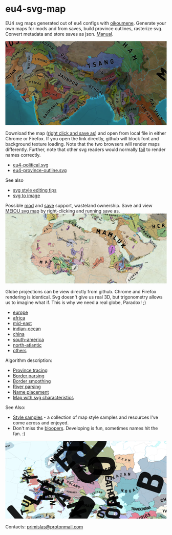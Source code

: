 # eu4-svg-map
EU4 svg maps generated out of eu4 configs with [oikoumene](https://github.com/primislas/oikoumene).
Generate your own maps for mods and from saves, build province outlines, rasterize svg. Convert metadata
and store saves as json. [Manual](https://github.com/primislas/oikoumene/blob/master/docs/pages/tools.md).

![](docs/images/banner.png)

Download the map ([right click and save as](https://raw.githubusercontent.com/primislas/eu4-svg-map/master/maps/1.30.0/eu4-political.svg)) 
and open from local file in either Chrome or Firefox. 
If you open the link directly, github will block font and background texture loading. 
Note that the two browsers will render maps differently. Further, note
that other svg readers would normally [fail](docs/pages/svg-rendering.md)
to render names correctly.
* <a href="https://raw.githubusercontent.com/primislas/eu4-svg-map/master/maps/1.30.0/eu4-political.svg" download>eu4-political.svg</a>
* <a href="https://raw.githubusercontent.com/primislas/eu4-svg-map/master/maps/1.30.0/eu4-province-outline.svg" download>eu4-province-outline.svg</a>

See also
* [svg style editing tips](docs/pages/svg-style.md)
* [svg to image](docs/pages/svg-rasterization.md)

Possible [mod](docs/images/mod-support.png) and [save](docs/images/save-and-wastelands.png) support, 
wasteland ownership. Save and view <a href="https://raw.githubusercontent.com/primislas/eu4-svg-map/master/maps/meiou/eu4-meiou-political.svg" download>MEIOU svg map</a>
by right-clicking and running save as.
![](docs/images/mod-meiou-political-paper-sample.png)

Globe projections can be view directly from github. Chrome and Firefox rendering is identical.
Svg doesn't give us real 3D, but trigonometry allows us to imagine what if.
This is why we need a real globe, Paradox! ;)
* [europe](https://raw.githubusercontent.com/primislas/eu4-svg-map/master/maps/globe/globe-europe.svg)
* [africa](https://raw.githubusercontent.com/primislas/eu4-svg-map/master/maps/globe/globe-africa.svg)
* [mid-east](https://raw.githubusercontent.com/primislas/eu4-svg-map/master/maps/globe/globe-mid-east.svg)
* [indian-ocean](https://raw.githubusercontent.com/primislas/eu4-svg-map/master/maps/globe/globe-indian-ocean.svg)
* [china](https://raw.githubusercontent.com/primislas/eu4-svg-map/master/maps/globe/globe-china.svg)
* [south-america](https://raw.githubusercontent.com/primislas/eu4-svg-map/master/maps/globe/globe-america-south.svg)
* [north-atlantic](https://raw.githubusercontent.com/primislas/eu4-svg-map/69ff5e1d843b103f4dee002518a1c3d5355f8087/maps/globe/globe-atlantic-north.svg)
* [others](maps/globe)

Algorithm description:
* [Province tracing](docs/pages/province-tracing.md)
* [Border parsing](docs/pages/border-parsing.md)
* [Border smoothing](docs/pages/border-smoothing.md)
* [River parsing](docs/pages/river-parsing.md)
* [Name placement](docs/pages/name-placement.md)
* [Map with svg characteristics](docs/pages/svg-rendering.md)

See Also:
* [Style samples](docs/pages/style-samples.md) - a collection of map style samples and resources 
I've come across and enjoyed.
* Don't miss the [bloopers](bloopers). Developing is fun,
sometimes names hit the fan. :)

![hit-the-fan](bloopers/names-hit-the-fan.png)

Contacts: primislas@protonmail.com
